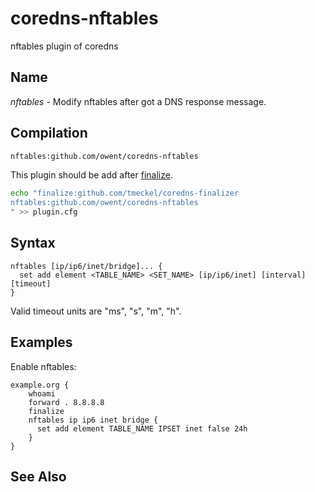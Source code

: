 # coredns-nftables

nftables plugin of coredns

## Name

*nftables* - Modify nftables after got a DNS response message.

## Compilation

```txt
nftables:github.com/owent/coredns-nftables
```

This plugin should be add after [finalize](https://coredns.io/explugins/finalize/).

```bash
echo "finalize:github.com/tmeckel/coredns-finalizer
nftables:github.com/owent/coredns-nftables
" >> plugin.cfg
```

## Syntax

```corefile
nftables [ip/ip6/inet/bridge]... {
  set add element <TABLE_NAME> <SET_NAME> [ip/ip6/inet] [interval] [timeout]
}
```

Valid timeout units are "ms", "s", "m", "h".

## Examples

Enable nftables:

```corefile
example.org {
    whoami
    forward . 8.8.8.8
    finalize
    nftables ip ip6 inet bridge {
      set add element TABLE_NAME IPSET inet false 24h
    }
}
```

## See Also
